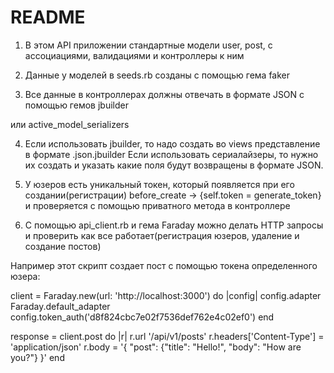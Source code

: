# README

1. В этом API приложении стандартные модели user, post, с ассоциациями, валидациями и контроллеры к ним

2. Данные у моделей в seeds.rb созданы с помощью гема faker

3. Все данные в контроллерах должны отвечать в формате JSON с помощью гемов jbuilder

или active_model_serializers

4. Если использовать jbuilder, то надо создать во views представление в формате .json.jbuilder
Если использовать сериалайзеры, то нужно их создать и указать какие поля будут возвращены в формате JSON.

5. У юзеров есть уникальный токен, который появляется при его создании(регистрации) before_create -> {self.token = generate_token} и проверяется с помощью приватного метода в контроллере

6. С помощью api_client.rb и гема Faraday можно делать HTTP запросы и проверить как
все работает(регистрация юзеров, удаление и создание постов)

Например этот скрипт создает пост с помощью токена определенного юзера:

client = Faraday.new(url: 'http://localhost:3000') do |config|
  config.adapter  Faraday.default_adapter
  config.token_auth('d8f824cbc7e02f7536def762e4c02ef0')
end

response = client.post do |r|
  r.url '/api/v1/posts'
  r.headers['Content-Type'] = 'application/json'
  r.body = '{ "post": {"title": "Hello!", "body": "How are you?"} }'
end
